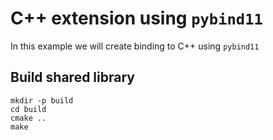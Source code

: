 # C++ extension using `pybind11`

In this example we will create binding to C++ using `pybind11`

## Build shared library
```
mkdir -p build
cd build
cmake ..
make 
```
